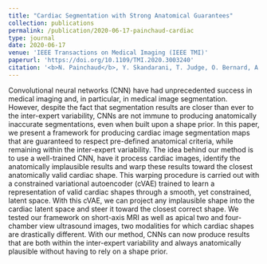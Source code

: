 ```yaml
---
title: "Cardiac Segmentation with Strong Anatomical Guarantees"
collection: publications
permalink: /publication/2020-06-17-painchaud-cardiac
type: journal
date: 2020-06-17
venue: 'IEEE Transactions on Medical Imaging (IEEE TMI)'
paperurl: 'https://doi.org/10.1109/TMI.2020.3003240'
citation: '<b>N. Painchaud</b>, Y. Skandarani, T. Judge, O. Bernard, A. Lalande, and P.-M. Jodoin, &quot;Cardiac Segmentation with Strong Anatomical Guarantees,&quot; <i>IEEE Transactions on Medical Imaging</i>, vol. 39, no. 11, pp. 3703–3713, Nov. 2020.'
---
```


Convolutional neural networks (CNN) have had unprecedented success in medical imaging and, in particular, in medical image segmentation. However, despite the fact that segmentation results are closer than ever to the inter-expert variability, CNNs are not immune to producing anatomically inaccurate segmentations, even when built upon a shape prior. In this paper, we present a framework for producing cardiac image segmentation maps that are guaranteed to respect pre-defined anatomical criteria, while remaining within the inter-expert variability. The idea behind our method is to use a well-trained CNN, have it process cardiac images, identify the anatomically implausible results and warp these results toward the closest anatomically valid cardiac shape. This warping procedure is carried out with a constrained variational autoencoder (cVAE) trained to learn a representation of valid cardiac shapes through a smooth, yet constrained, latent space. With this cVAE, we can project any implausible shape into the cardiac latent space and steer it toward the closest correct shape. We tested our framework on short-axis MRI as well as apical two and four-chamber view ultrasound images, two modalities for which cardiac shapes are drastically different. With our method, CNNs can now produce results that are both within the inter-expert variability and always anatomically plausible without having to rely on a shape prior.